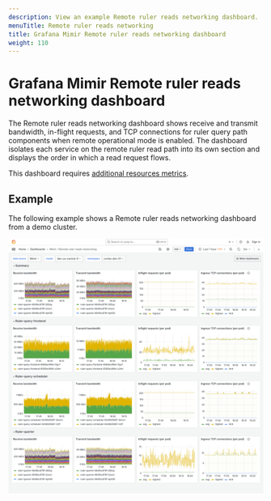 ```yaml
---
description: View an example Remote ruler reads networking dashboard.
menuTitle: Remote ruler reads networking
title: Grafana Mimir Remote ruler reads networking dashboard
weight: 110
---
```


<!-- Note: This topic is mounted in the GEM documentation. Ensure that all updates are also applicable to GEM. -->

# Grafana Mimir Remote ruler reads networking dashboard

The Remote ruler reads networking dashboard shows receive and transmit bandwidth, in-flight requests, and TCP connections for ruler query path components when remote operational mode is enabled.
The dashboard isolates each service on the remote ruler read path into its own section and displays the order in which a read request flows.

This dashboard requires [additional resources metrics](../../requirements/#additional-resources-metrics).

## Example

The following example shows a Remote ruler reads networking dashboard from a demo cluster.

![Grafana Mimir Remote ruler reads networking dashboard](mimir-remote-ruler-reads-networking.png)
